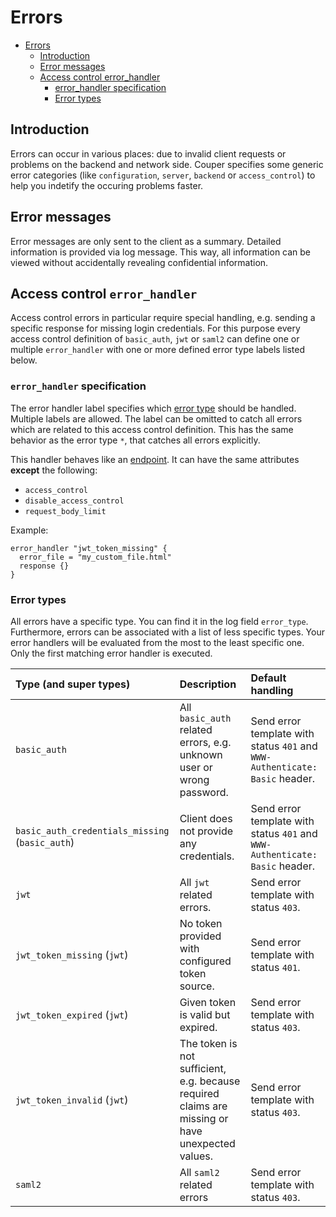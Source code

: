 # Errors

* [Errors](#errors)
    * [Introduction](#introduction)
    * [Error messages](#error-messages)
    * [Access control error_handler](#access-control-error_handler)
        * [error_handler specification](#error_handler-specification)
        * [Error types](#error-types)

## Introduction

Errors can occur in various places: due to invalid client requests or problems on the backend and network side.
Couper specifies some generic error categories (like `configuration`, `server`, `backend` or `access_control`) to help you indetify the occuring problems faster.


## Error messages

Error messages are only sent to the client as a summary.
Detailed information is provided via log message. This way, all information can be viewed without accidentally revealing confidential information.

## Access control `error_handler`

Access control errors in particular require special handling, e.g. sending a specific response for missing login credentials.
For this purpose every access control definition of `basic_auth`, `jwt` or `saml2` can define one or multiple `error_handler` with one or more defined error type labels listed below.


### `error_handler` specification

The error handler label specifies which [error type](#error-types)
should be handled. Multiple labels are allowed. The label can be omitted to catch all errors which are related to this access control definition. This has the same behavior as the error type `*`, that catches all errors explicitly.

This handler behaves like an [endpoint](README.md#endpoint-block). It can have the same attributes **except** the following:

* `access_control`
* `disable_access_control`
* `request_body_limit`

Example:

```hcl
error_handler "jwt_token_missing" {
  error_file = "my_custom_file.html"
  response {}
}
```

### Error types

All errors have a specific type. You can find it in the log field `error_type`. Furthermore, errors can be associated with a list of less specific types. Your error handlers will be evaluated from the most to the least specific one. Only the first matching error handler is executed.


| Type (and super types)            | Description                                           | Default handling |
|:----------------------------------|:------------------------------------------------------|:-----------------|
| `basic_auth`                      | All `basic_auth` related errors, e.g. unknown user or wrong password. | Send error template with status `401` and `WWW-Authenticate: Basic` header. |
| `basic_auth_credentials_missing` (`basic_auth`) | Client does not provide any credentials. | Send error template with status `401` and `WWW-Authenticate: Basic` header. |
| `jwt`                             | All `jwt` related errors. | Send error template with status `403`. |
| `jwt_token_missing` (`jwt`)              | No token provided with configured token source.  | Send error template with status `401`. |
| `jwt_token_expired` (`jwt`)              | Given token is valid but expired. | Send error template with status `403`. |
| `jwt_token_invalid` (`jwt`)              | The token is not sufficient, e.g. because required claims are missing or have unexpected values. | Send error template with status `403`. |
| `saml2`                           | All `saml2` related errors | Send error template with status `403`. |
